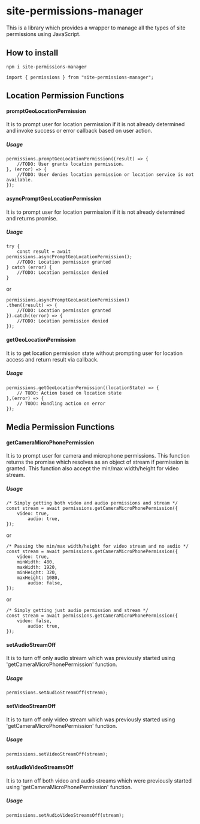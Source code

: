 # site-permissions-manager

This is a library which provides a wrapper to manage all the types of site permissions using JavaScript.

## How to install
```
npm i site-permissions-manager

import { permissions } from "site-permissions-manager";
```

## Location Permission Functions
#### promptGeoLocationPermission
It is to prompt user for location permission if it is not already determined and invoke success or error callback based on user action.

##### Usage
```
permissions.promptGeoLocationPermission((result) => {
	//TODO: User grants location permission.
}, (error) => {
	//TODO: User denies location permission or location service is not available.
});
```

#### asyncPromptGeoLocationPermission

It is to prompt user for location permission if it is not already determined and returns promise.

##### Usage
```
try {
	const result = await permissions.asyncPromptGeoLocationPermission();
	//TODO: Location permission granted
} catch (error) {
	//TODO: Location permission denied
}
```

or

```
permissions.asyncPromptGeoLocationPermission()
.then((result) => {
	//TODO: Location permission granted
}).catch((error) => {
	//TODO: Location permission denied
});
```

#### getGeoLocationPermission

It is to get location permission state without prompting user for location access and return result via callback.

##### Usage
```
permissions.getGeoLocationPermission((locationState) => {
	// TODO: Action based on location state
},(error) => {
	// TODO: Handling action on error
});
```

## Media Permission Functions
#### getCameraMicroPhonePermission

It is to prompt user for camera and microphone permissions. This function returns the promise which resolves as an object of stream if permission is granted.
This function also accept the min/max width/height for video stream.

##### Usage
```
/* Simply getting both video and audio permissions and stream */
const stream = await permissions.getCameraMicroPhonePermission({
	video: true,
      	audio: true,
});
```
or
```
/* Passing the min/max width/height for video stream and no audio */
const stream = await permissions.getCameraMicroPhonePermission({
	video: true,
	minWidth: 480,
	maxWidth: 1920,
	minHeight: 320,
	maxHeight: 1080,
      	audio: false,
});
```
or
```
/* Simply getting just audio permission and stream */
const stream = await permissions.getCameraMicroPhonePermission({
	video: false,
      	audio: true,
});
```

#### setAudioStreamOff

It is to turn off only audio stream which was previously started using 'getCameraMicroPhonePermission' function.

##### Usage

```
permissions.setAudioStreamOff(stream);
```

#### setVideoStreamOff

It is to turn off only video stream which was previously started using 'getCameraMicroPhonePermission' function.

##### Usage

```
permissions.setVideoStreamOff(stream);
```

#### setAudioVideoStreamsOff

It is to turn off both video and audio streams which were previously started using 'getCameraMicroPhonePermission' function.

##### Usage

```
permissions.setAudioVideoStreamsOff(stream);
```
